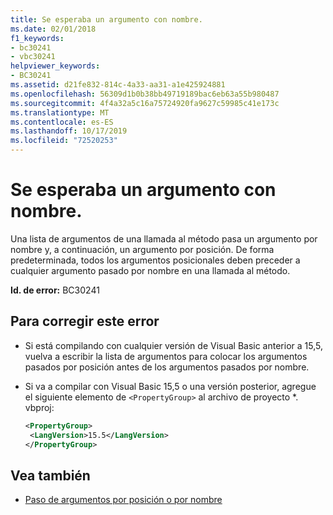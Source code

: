```yaml
---
title: Se esperaba un argumento con nombre.
ms.date: 02/01/2018
f1_keywords:
- bc30241
- vbc30241
helpviewer_keywords:
- BC30241
ms.assetid: d21fe832-814c-4a33-aa31-a1e425924881
ms.openlocfilehash: 56309d1b0b38bb49719189bac6eb63a55b980487
ms.sourcegitcommit: 4f4a32a5c16a75724920fa9627c59985c41e173c
ms.translationtype: MT
ms.contentlocale: es-ES
ms.lasthandoff: 10/17/2019
ms.locfileid: "72520253"
---
```

# <a name="named-argument-expected"></a>Se esperaba un argumento con nombre.

Una lista de argumentos de una llamada al método pasa un argumento por nombre y, a continuación, un argumento por posición. De forma predeterminada, todos los argumentos posicionales deben preceder a cualquier argumento pasado por nombre en una llamada al método.

**Id. de error:** BC30241

## <a name="to-correct-this-error"></a>Para corregir este error

- Si está compilando con cualquier versión de Visual Basic anterior a 15,5, vuelva a escribir la lista de argumentos para colocar los argumentos pasados por posición antes de los argumentos pasados por nombre.

- Si va a compilar con Visual Basic 15,5 o una versión posterior, agregue el siguiente elemento de `<PropertyGroup>` al archivo de proyecto \*. vbproj:

   ```xml
   <PropertyGroup>
    <LangVersion>15.5</LangVersion>
   </PropertyGroup>
   ```

## <a name="see-also"></a>Vea también

- [Paso de argumentos por posición o por nombre](../../visual-basic/programming-guide/language-features/procedures/passing-arguments-by-position-and-by-name.md)
